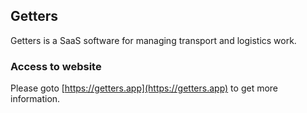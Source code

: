 ## Getters

Getters is a SaaS software for managing transport and logistics work. 

### Access to website

Please goto [https://getters.app](https://getters.app) to get more information.
